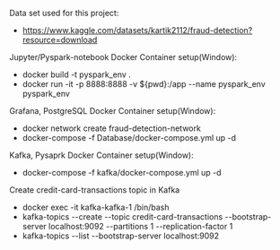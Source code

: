 Data set used for this project:
- https://www.kaggle.com/datasets/kartik2112/fraud-detection?resource=download

Jupyter/Pyspark-notebook Docker Container setup(Window):
- docker build -t pyspark_env .
- docker run -it -p 8888:8888 -v ${pwd}:/app --name pyspark_env pyspark_env

Grafana, PostgreSQL Docker Container setup(Window):
- docker network create fraud-detection-network
- docker-compose -f Database/docker-compose.yml up -d

Kafka, Pysaprk Docker Container setup(Window):
- docker-compose -f kafka/docker-compose.yml up -d

Create credit-card-transactions topic in Kafka
- docker exec -it kafka-kafka-1 /bin/bash
- kafka-topics --create --topic credit-card-transactions --bootstrap-server localhost:9092 --partitions 1 --replication-factor 1
- kafka-topics --list --bootstrap-server localhost:9092
